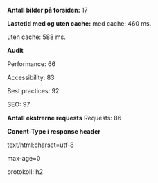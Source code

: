 
**Antall bilder på forsiden:** 
17

**Lastetid med og uten cache:**
med cache: 460 ms.

uten cache: 588 ms.

**Audit**

Performance: 66

Accessibility: 83

Best practices: 92

SEO: 97

**Antall ekstrerne requests**
Requests: 86


**Conent-Type  i response header**

text/html;charset=utf-8

max-age=0

protokoll: h2
